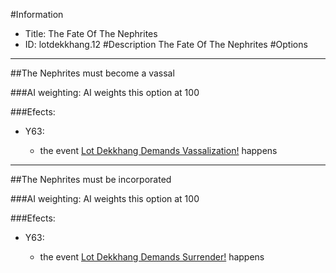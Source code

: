 #Information
 - Title: The Fate Of The Nephrites
 - ID: lotdekkhang.12
#Description
The Fate Of The Nephrites
#Options

___
##The Nephrites must become a vassal

###AI weighting:
AI weights this option at 100


###Efects:<ul><li>Y63:</li><ul><li>the event [Lot Dekkhang Demands Vassalization!](../events/lot_dekkhang_demands_vassalization.md) happens</li></ul></ul>

___
##The Nephrites must be incorporated

###AI weighting:
AI weights this option at 100


###Efects:<ul><li>Y63:</li><ul><li>the event [Lot Dekkhang Demands Surrender!](../events/lot_dekkhang_demands_surrender.md) happens</li></ul></ul>
